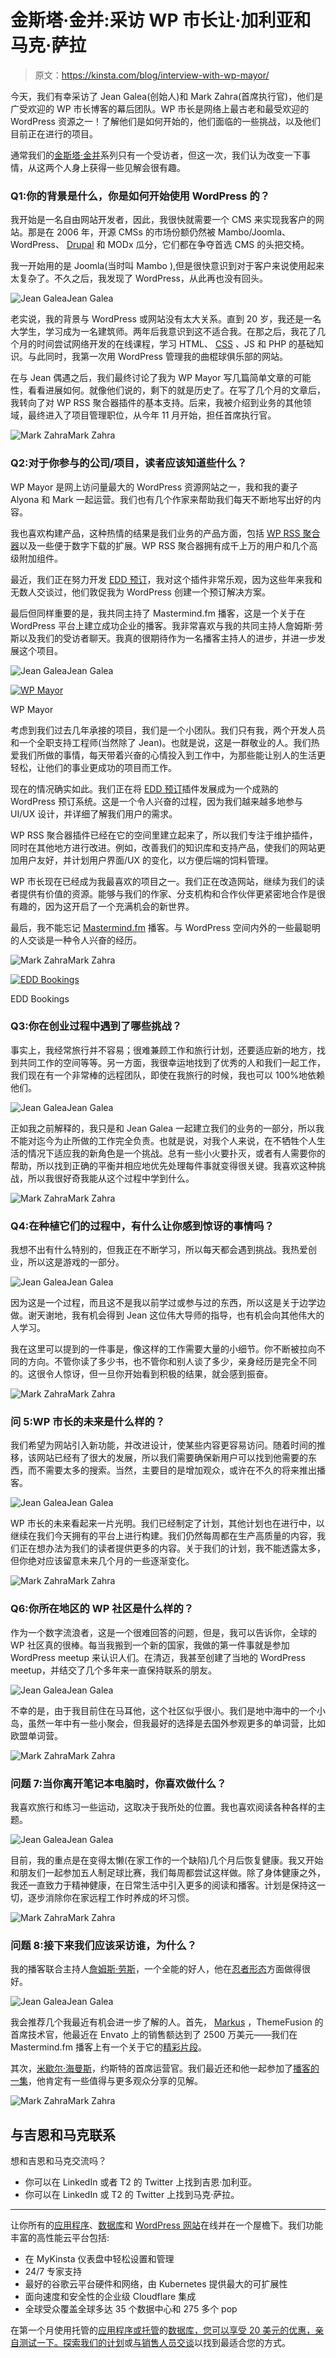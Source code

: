 # 金斯塔·金并:采访 WP 市长让·加利亚和马克·萨拉

> 原文：<https://kinsta.com/blog/interview-with-wp-mayor/>

今天，我们有幸采访了 Jean Galea(创始人)和 Mark Zahra(首席执行官)，他们是广受欢迎的 WP 市长博客的幕后团队。WP 市长是网络上最古老和最受欢迎的 WordPress 资源之一！了解他们是如何开始的，他们面临的一些挑战，以及他们目前正在进行的项目。

通常我们的[金斯塔·金并](https://kinsta.com/search/kingpin/)系列只有一个受访者，但这一次，我们认为改变一下事情，从这两个人身上获得一些见解会很有趣。

### Q1:你的背景是什么，你是如何开始使用 WordPress 的？

我开始是一名自由网站开发者，因此，我很快就需要一个 CMS 来实现我客户的网站。那是在 2006 年，开源 CMSs 的市场份额仍然被 Mambo/Joomla、WordPress、 [Drupal](https://kinsta.com/blog/wordpress-vs-drupal/) 和 MODx 瓜分，它们都在争夺首选 CMS 的头把交椅。

我一开始用的是 Joomla(当时叫 Mambo ),但是很快意识到对于客户来说使用起来太复杂了。不久之后，我发现了 WordPress，从此再也没有回头。

![Jean Galea](img/274ffb977ba6a9179da3958cf8ef86d6.png)Jean Galea

老实说，我的背景与 WordPress 或网站没有太大关系。直到 20 岁，我还是一名大学生，学习成为一名建筑师。两年后我意识到这不适合我。在那之后，我花了几个月的时间尝试网络开发的在线课程，学习 HTML、 [CSS](https://kinsta.com/blog/wordpress-css/) 、JS 和 PHP 的基础知识。与此同时，我第一次用 WordPress 管理我的曲棍球俱乐部的网站。

在与 Jean 偶遇之后，我们最终讨论了我为 WP Mayor 写几篇简单文章的可能性，看看进展如何。就像他们说的，剩下的就是历史了。在写了几个月的文章后，我转向了对 WP RSS 聚合器插件的基本支持。后来，我被介绍到业务的其他领域，最终进入了项目管理职位，从今年 11 月开始，担任首席执行官。

![Mark Zahra](img/50a317a67fd3f6f18a12afddeca4356c.png)Mark Zahra

### Q2:对于你参与的公司/项目，读者应该知道些什么？

WP Mayor 是网上访问量最大的 WordPress 资源网站之一，我和我的妻子 Alyona 和 Mark 一起运营。我们也有几个作家来帮助我们每天不断地写出好的内容。

我也喜欢构建产品，这种热情的结果是我们业务的产品方面，包括 [WP RSS 聚合器](http://www.wprssaggregator.com/)以及一些便于数字下载的扩展。WP RSS 聚合器拥有成千上万的用户和几个高级附加组件。

最近，我们正在努力开发 [EDD 预订](https://kinsta.com/blog/wordpress-booking-plugins/#edd-bookings)，我对这个插件非常乐观，因为这些年来我和无数人交谈过，他们敦促我为 WordPress 创建一个预订解决方案。

最后但同样重要的是，我共同主持了 Mastermind.fm 播客，这是一个关于在 WordPress 平台上建立成功企业的播客。我非常喜欢与我的共同主持人詹姆斯·劳斯以及我们的受访者聊天。我真的很期待作为一名播客主持人的进步，并进一步发展这个项目。

![Jean Galea](img/274ffb977ba6a9179da3958cf8ef86d6.png)Jean Galea

[![WP Mayor](img/f129bdb075e06f641e617929a9dc4daf.png)](https://wpmayor.com/)

WP Mayor



考虑到我们过去几年承接的项目，我们是一个小团队。我们只有我，两个开发人员和一个全职支持工程师(当然除了 Jean)。也就是说，这是一群敬业的人。我们热爱我们所做的事情，每天带着兴奋的心情投入到工作中，为那些能让别人的生活更轻松，让他们的事业更成功的项目而工作。

现在的情况确实如此。我们正在将 [EDD 预订](https://eddbookings.com/)插件发展成为一个成熟的 WordPress 预订系统。这是一个令人兴奋的过程，因为我们越来越多地参与 UI/UX 设计，并详细了解我们用户的需求。

WP RSS 聚合器插件已经在它的空间里建立起来了，所以我们专注于维护插件，同时在其他地方进行改进。例如，改善我们的知识库和支持产品，使我们的网站更加用户友好，并计划用户界面/UX 的变化，以方便后端的饲料管理。

WP 市长现在已经成为我最喜欢的项目之一。我们正在改造网站，继续为我们的读者提供有价值的资源。能够与我们的作家、分支机构和合作伙伴更紧密地合作是很有趣的，因为这开启了一个充满机会的新世界。

最后，我不能忘记 [Mastermind.fm](https://mastermind.fm/) 播客。与 WordPress 空间内外的一些最聪明的人交谈是一种令人兴奋的经历。

![Mark Zahra](img/50a317a67fd3f6f18a12afddeca4356c.png)Mark Zahra

[![EDD Bookings](img/80315ba351152ecdb11e02eb718bd2ec.png)](https://eddbookings.com/)

EDD Bookings



### Q3:你在创业过程中遇到了哪些挑战？

事实上，我经常旅行并不容易；很难兼顾工作和旅行计划，还要适应新的地方，找到共同工作的空间等等。另一方面，我很幸运地找到了优秀的人和我们一起工作，我们现在有一个非常棒的远程团队，即使在我旅行的时候，我也可以 100%地依赖他们。

![Jean Galea](img/274ffb977ba6a9179da3958cf8ef86d6.png)Jean Galea

正如我之前解释的，我只是和 Jean Galea 一起建立我们的业务的一部分，所以我不能对迄今为止所做的工作完全负责。也就是说，对我个人来说，在不牺牲个人生活的情况下适应我的新角色是一个挑战。总有一些小火要扑灭，或者有人需要你的帮助，所以找到正确的平衡并相应地优先处理每件事就变得很关键。我喜欢这种挑战，所以我很好奇我能从这个过程中学到什么。

![Mark Zahra](img/50a317a67fd3f6f18a12afddeca4356c.png)Mark Zahra

### Q4:在种植它们的过程中，有什么让你感到惊讶的事情吗？

我想不出有什么特别的，但我正在不断学习，所以每天都会遇到挑战。我热爱创业，所以这是游戏的一部分。

![Jean Galea](img/274ffb977ba6a9179da3958cf8ef86d6.png)Jean Galea

因为这是一个过程，而且这不是我以前学过或参与过的东西，所以这是关于边学边做。谢天谢地，我有机会得到 Jean 这位伟大导师的指导，也有机会向其他伟大的人学习。

我在这里可以提到的一件事是，像这样的工作需要大量的小细节。你不断被拉向不同的方向。不管你读了多少书，也不管你和别人谈了多少，亲身经历是完全不同的。这很令人惊讶，但一旦你开始看到积极的结果，就会感到振奋。

![Mark Zahra](img/50a317a67fd3f6f18a12afddeca4356c.png)Mark Zahra

### 问 5:WP 市长的未来是什么样的？

我们希望为网站引入新功能，并改进设计，使某些内容更容易访问。随着时间的推移，该网站已经有了很大的发展，所以我们需要确保新用户可以找到他需要的东西，而不需要太多的搜索。当然，主要目的是增加观众，或许在不久的将来推出播客。

![Jean Galea](img/274ffb977ba6a9179da3958cf8ef86d6.png)Jean Galea

WP 市长的未来看起来一片光明。我们已经制定了计划，其他计划也在进行中，以继续在我们今天拥有的平台上进行构建。我们仍然每周都在生产高质量的内容，我们正在想办法为我们的读者提供更多的内容。关于我们的计划，我不能透露太多，但你绝对应该留意未来几个月的一些逐渐变化。

![Mark Zahra](img/50a317a67fd3f6f18a12afddeca4356c.png)Mark Zahra

### Q6:你所在地区的 WP 社区是什么样的？

作为一个数字流浪者，这是一个很难回答的问题，但是，我可以告诉你，全球的 WP 社区真的很棒。每当我搬到一个新的国家，我做的第一件事就是参加 WordPress meetup 来认识人们。在清迈，我甚至创建了当地的 WordPress meetup，并结交了几个多年来一直保持联系的朋友。

![Jean Galea](img/274ffb977ba6a9179da3958cf8ef86d6.png)Jean Galea

不幸的是，由于我目前住在马耳他，这个社区似乎很小。我们是地中海中的一个小岛，虽然一年中有一些小聚会，但我最好的选择是去国外参观更多的单词营，比如欧盟单词营。

![Mark Zahra](img/50a317a67fd3f6f18a12afddeca4356c.png)Mark Zahra

### 问题 7:当你离开笔记本电脑时，你喜欢做什么？

我喜欢旅行和练习一些运动，这取决于我所处的位置。我也喜欢阅读各种各样的主题。

![Jean Galea](img/274ffb977ba6a9179da3958cf8ef86d6.png)Jean Galea

目前，我的重点是在变得太懒(在家工作的一个缺陷)几个月后恢复健康。我又开始和朋友们一起参加五人制足球比赛，我们每周都尝试这样做。除了身体健康之外，我还一直致力于精神健康，在日常生活中引入更多的阅读和播客。计划是保持这一切，逐步消除你在家远程工作时养成的坏习惯。

![Mark Zahra](img/50a317a67fd3f6f18a12afddeca4356c.png)Mark Zahra

### 问题 8:接下来我们应该采访谁，为什么？

我的播客联合主持人[詹姆斯·劳斯](https://kinsta.com/blog/interview-james-laws/)，一个全能的好人，他在[忍者形态](https://ninjaforms.com/)方面做得很好。

![Jean Galea](img/274ffb977ba6a9179da3958cf8ef86d6.png)Jean Galea

我会推荐几个我最近有机会进一步了解的人。首先， [Markus](https://twitter.com/mschwing) ，ThemeFusion 的首席技术官，他最近在 Envato 上的销售额达到了 2500 万美元——我们在 Mastermind.fm 播客上有一个关于它的[精彩片段](https://mastermind.fm/episode-103-reaching-25m-in-sales-with-markus-from-themefusion/)。

其次，[米歇尔·海曼斯](https://twitter.com/badlog)，约斯特的首席运营官。我们最近还和他一起参加了[播客的一集](https://mastermind.fm/episode-102-conversion-optimization-michiel-heijmans-yoast/)，他肯定有一些值得与更多观众分享的见解。

![Mark Zahra](img/50a317a67fd3f6f18a12afddeca4356c.png)Mark Zahra

## 与吉恩和马克联系

想和吉恩和马克交流吗？

*   你可以在 LinkedIn 或者 T2 的 Twitter 上找到吉恩·加利亚。
*   你可以在 LinkedIn 或 T2 的 Twitter 上找到马克·萨拉。

* * *

让你所有的[应用程序](https://kinsta.com/application-hosting/)、[数据库](https://kinsta.com/database-hosting/)和 [WordPress 网站](https://kinsta.com/wordpress-hosting/)在线并在一个屋檐下。我们功能丰富的高性能云平台包括:

*   在 MyKinsta 仪表盘中轻松设置和管理
*   24/7 专家支持
*   最好的谷歌云平台硬件和网络，由 Kubernetes 提供最大的可扩展性
*   面向速度和安全性的企业级 Cloudflare 集成
*   全球受众覆盖全球多达 35 个数据中心和 275 多个 pop

在第一个月使用托管的[应用程序或托管](https://kinsta.com/application-hosting/)的[数据库，您可以享受 20 美元的优惠，亲自测试一下。探索我们的](https://kinsta.com/database-hosting/)[计划](https://kinsta.com/plans/)或[与销售人员交谈](https://kinsta.com/contact-us/)以找到最适合您的方式。